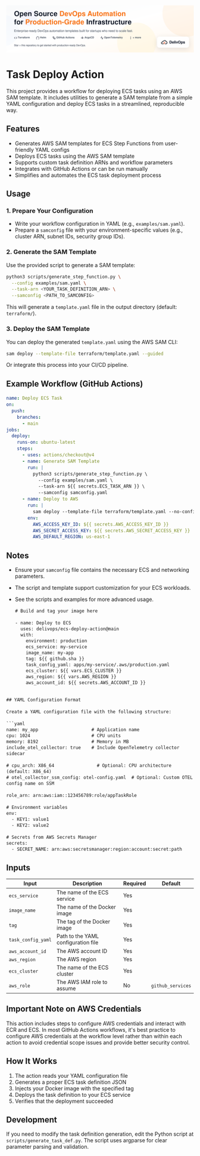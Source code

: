 [![DelivOps banner](https://raw.githubusercontent.com/delivops/.github/main/images/banner.png?raw=true)](https://delivops.com)

# Task Deploy Action

This project provides a workflow for deploying ECS tasks using an AWS SAM template. It includes utilities to generate a SAM template from a simple YAML configuration and deploy ECS tasks in a streamlined, reproducible way.

## Features

- Generates AWS SAM templates for ECS Step Functions from user-friendly YAML configs
- Deploys ECS tasks using the AWS SAM template
- Supports custom task definition ARNs and workflow parameters
- Integrates with GitHub Actions or can be run manually
- Simplifies and automates the ECS task deployment process

## Usage

### 1. Prepare Your Configuration

- Write your workflow configuration in YAML (e.g., `examples/sam.yaml`).
- Prepare a `samconfig` file with your environment-specific values (e.g., cluster ARN, subnet IDs, security group IDs).

### 2. Generate the SAM Template

Use the provided script to generate a SAM template:

```bash
python3 scripts/generate_step_function.py \
  --config examples/sam.yaml \
  --task-arn <YOUR_TASK_DEFINITION_ARN> \
  --samconfig <PATH_TO_SAMCONFIG>
```

This will generate a `template.yaml` file in the output directory (default: `terraform/`).

### 3. Deploy the SAM Template

You can deploy the generated `template.yaml` using the AWS SAM CLI:

```bash
sam deploy --template-file terraform/template.yaml --guided
```

Or integrate this process into your CI/CD pipeline.

## Example Workflow (GitHub Actions)

```yaml
name: Deploy ECS Task
on:
  push:
    branches:
      - main
jobs:
  deploy:
    runs-on: ubuntu-latest
    steps:
      - uses: actions/checkout@v4
      - name: Generate SAM Template
        run: |
          python3 scripts/generate_step_function.py \
            --config examples/sam.yaml \
            --task-arn ${{ secrets.ECS_TASK_ARN }} \
            --samconfig samconfig.yaml
      - name: Deploy to AWS
        run: |
          sam deploy --template-file terraform/template.yaml --no-confirm-changeset --no-fail-on-empty-changeset --stack-name my-ecs-task-stack
        env:
          AWS_ACCESS_KEY_ID: ${{ secrets.AWS_ACCESS_KEY_ID }}
          AWS_SECRET_ACCESS_KEY: ${{ secrets.AWS_SECRET_ACCESS_KEY }}
          AWS_DEFAULT_REGION: us-east-1
```

## Notes
- Ensure your `samconfig` file contains the necessary ECS and networking parameters.
- The script and template support customization for your ECS workloads.
- See the scripts and examples for more advanced usage.

      # Build and tag your image here  
      
      - name: Deploy to ECS
        uses: delivops/ecs-deploy-action@main
        with:
          environment: production
          ecs_service: my-service
          image_name: my-app
          tag: ${{ github.sha }}
          task_config_yaml: apps/my-service/.aws/production.yaml
          ecs_cluster: ${{ vars.ECS_CLUSTER }}
          aws_region: ${{ vars.AWS_REGION }}
          aws_account_id: ${{ secrets.AWS_ACCOUNT_ID }}
```

## YAML Configuration Format

Create a YAML configuration file with the following structure:

```yaml
name: my_app                    # Application name
cpu: 1024                       # CPU units
memory: 8192                    # Memory in MB
include_otel_collector: true    # Include OpenTelemetry collector sidecar

# cpu_arch: X86_64                # Optional: CPU architecture (default: X86_64)
# otel_collector_ssm_config: otel-config.yaml  # Optional: Custom OTEL config name on SSM

role_arn: arn:aws:iam::123456789:role/appTaskRole

# Environment variables
env:
  - KEY1: value1
  - KEY2: value2

# Secrets from AWS Secrets Manager
secrets:
  - SECRET_NAME: arn:aws:secretsmanager:region:account:secret:path
```

## Inputs

| Input | Description | Required | Default |
|-------|-------------|----------|---------|
| `ecs_service` | The name of the ECS service | Yes | |
| `image_name` | The name of the Docker image | Yes | |
| `tag` | The tag of the Docker image | Yes | |
| `task_config_yaml` | Path to the YAML configuration file | Yes | |
| `aws_account_id` | The AWS account ID | Yes | |
| `aws_region` | The AWS region | Yes | |
| `ecs_cluster` | The name of the ECS cluster | Yes | |
| `aws_role` | The AWS IAM role to assume | No | `github_services` |

## Important Note on AWS Credentials

This action includes steps to configure AWS credentials and interact with ECR and ECS. In most GitHub Actions workflows, it's best practice to configure AWS credentials at the workflow level rather than within each action to avoid credential scope issues and provide better security control.

## How It Works

1. The action reads your YAML configuration file
2. Generates a proper ECS task definition JSON
3. Injects your Docker image with the specified tag
4. Deploys the task definition to your ECS service
5. Verifies that the deployment succeeded

## Development

If you need to modify the task definition generation, edit the Python script at `scripts/generate_task_def.py`. The script uses argparse for clear parameter parsing and validation.